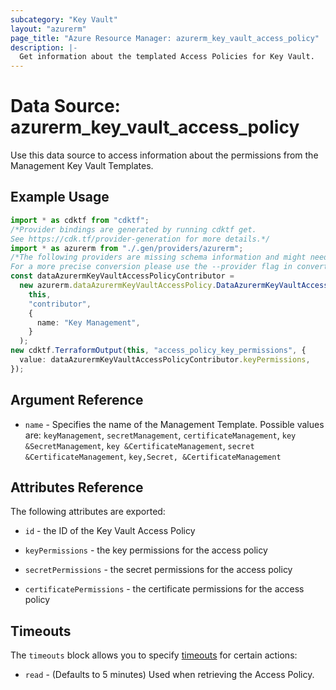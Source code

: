 ```yaml
---
subcategory: "Key Vault"
layout: "azurerm"
page_title: "Azure Resource Manager: azurerm_key_vault_access_policy"
description: |-
  Get information about the templated Access Policies for Key Vault.
---
```


# Data Source: azurerm\_key\_vault\_access\_policy

Use this data source to access information about the permissions from the Management Key Vault Templates.

## Example Usage

```typescript
import * as cdktf from "cdktf";
/*Provider bindings are generated by running cdktf get.
See https://cdk.tf/provider-generation for more details.*/
import * as azurerm from "./.gen/providers/azurerm";
/*The following providers are missing schema information and might need manual adjustments to synthesize correctly: azurerm.
For a more precise conversion please use the --provider flag in convert.*/
const dataAzurermKeyVaultAccessPolicyContributor =
  new azurerm.dataAzurermKeyVaultAccessPolicy.DataAzurermKeyVaultAccessPolicy(
    this,
    "contributor",
    {
      name: "Key Management",
    }
  );
new cdktf.TerraformOutput(this, "access_policy_key_permissions", {
  value: dataAzurermKeyVaultAccessPolicyContributor.keyPermissions,
});

```

## Argument Reference

* `name` - Specifies the name of the Management Template. Possible values are: `keyManagement`,
  `secretManagement`, `certificateManagement`, `key &SecretManagement`, `key &CertificateManagement`,
  `secret &CertificateManagement`,  `key,Secret, &CertificateManagement`

## Attributes Reference

The following attributes are exported:

*   `id` - the ID of the Key Vault Access Policy

*   `keyPermissions` - the key permissions for the access policy

*   `secretPermissions` - the secret permissions for the access policy

*   `certificatePermissions` - the certificate permissions for the access policy

## Timeouts

The `timeouts` block allows you to specify [timeouts](https://www.terraform.io/language/resources/syntax#operation-timeouts) for certain actions:

* `read` - (Defaults to 5 minutes) Used when retrieving the Access Policy.
